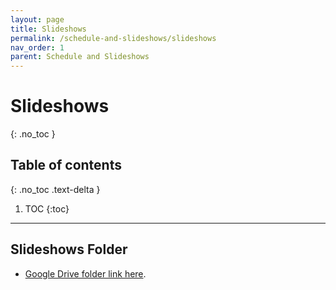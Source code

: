 ```yaml
---
layout: page
title: Slideshows
permalink: /schedule-and-slideshows/slideshows
nav_order: 1
parent: Schedule and Slideshows
---
```


# Slideshows
{: .no_toc }

## Table of contents
{: .no_toc .text-delta }

1. TOC
{:toc}

***

## Slideshows Folder

* [Google Drive folder link here](https://drive.google.com/drive/folders/1hyKyN2xeUO0cqYcOmUbIvQpJtUfSIec7?usp=sharing).